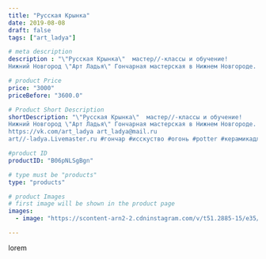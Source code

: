 ```yaml
---
title: "Русская Крынка"
date: 2019-08-08
draft: false
tags: ["art_ladya"]

# meta description
description : "\"Русская Крынка\"  мастер//-классы и обучение!
Нижний Новгород \"Арт Ладья\" Гончарная мастерская в Нижнем Новгороде. Изготовление керамики и мастер//-классы п"

# product Price
price: "3000"
priceBefore: "3600.0"

# Product Short Description
shortDescription: "\"Русская Крынка\"  мастер//-классы и обучение!
Нижний Новгород \"Арт Ладья\" Гончарная мастерская в Нижнем Новгороде. Изготовление керамики и мастер//-классы по обучению. 
https://vk.com/art_ladya art_ladya@mail.ru 
art//-ladya.Livemaster.ru #гончар #исскуство #огонь #potter #керамикадляинтерьера #керамикаручнаяработа #гончарнаямастерская #керамиканазаказ #handmade #посудаизглины #керамика #гончарнаяпосуда #эксклюзивнаякерамика #dishes #decor #ceramicar #nntoday #claygoods #фестиваль #earthenware #ceramic #design #fire #нижнийновгород #ceramicart #гончарныйкруг #clay #авторскаякерамика #мастеркласс #крынка"

#product ID
productID: "B06pNLSgBgn"

# type must be "products"
type: "products"

# product Images
# first image will be shown in the product page
images:
  - image: "https://scontent-arn2-2.cdninstagram.com/v/t51.2885-15/e35/68879357_646369565867144_7720944732077368344_n.jpg?tp=1&_nc_ht=scontent-arn2-2.cdninstagram.com&_nc_cat=108&_nc_ohc=YtydTcbqmxsAX8XfW7G&ccb=7-4&oh=19202c5e414043fd67babe1e37fb1916&oe=60850F74&_nc_sid=86f79a&ig_cache_key=MjEwNjE3NzAwMTEzMDgyNTc2Nw%3D%3D.2-ccb7-4"

---
```

lorem
